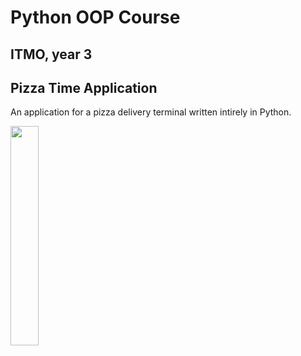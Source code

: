 # Python OOP Course
## ITMO, year 3 

## Pizza Time Application
An application for a pizza delivery terminal written intirely in Python.

<img src="https://i.imgur.com/cXnt0Ws.png" width="30%" display="block"></img>
